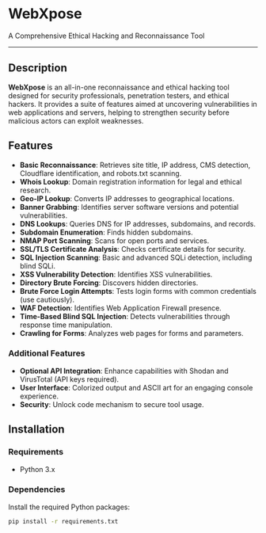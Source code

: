 # WebXpose

A Comprehensive Ethical Hacking and Reconnaissance Tool

---

## Description

**WebXpose** is an all-in-one reconnaissance and ethical hacking tool designed for security professionals, penetration testers, and ethical hackers. It provides a suite of features aimed at uncovering vulnerabilities in web applications and servers, helping to strengthen security before malicious actors can exploit weaknesses.

## Features

- **Basic Reconnaissance**: Retrieves site title, IP address, CMS detection, Cloudflare identification, and robots.txt scanning.
- **Whois Lookup**: Domain registration information for legal and ethical research.
- **Geo-IP Lookup**: Converts IP addresses to geographical locations.
- **Banner Grabbing**: Identifies server software versions and potential vulnerabilities.
- **DNS Lookups**: Queries DNS for IP addresses, subdomains, and records.
- **Subdomain Enumeration**: Finds hidden subdomains.
- **NMAP Port Scanning**: Scans for open ports and services.
- **SSL/TLS Certificate Analysis**: Checks certificate details for security.
- **SQL Injection Scanning**: Basic and advanced SQLi detection, including blind SQLi.
- **XSS Vulnerability Detection**: Identifies XSS vulnerabilities.
- **Directory Brute Forcing**: Discovers hidden directories.
- **Brute Force Login Attempts**: Tests login forms with common credentials (use cautiously).
- **WAF Detection**: Identifies Web Application Firewall presence.
- **Time-Based Blind SQL Injection**: Detects vulnerabilities through response time manipulation.
- **Crawling for Forms**: Analyzes web pages for forms and parameters.

### Additional Features
- **Optional API Integration**: Enhance capabilities with Shodan and VirusTotal (API keys required).
- **User Interface**: Colorized output and ASCII art for an engaging console experience.
- **Security**: Unlock code mechanism to secure tool usage.

## Installation

### Requirements
- Python 3.x

### Dependencies
Install the required Python packages:

```bash
pip install -r requirements.txt
